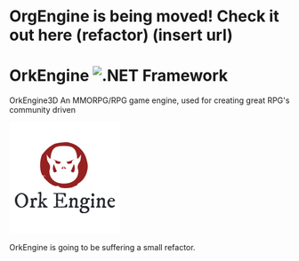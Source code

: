 # OrgEngine is being moved! Check it out here (refactor) (insert url)
# OrkEngine ![.NET Framework](https://github.com/jwoff78/OrkEngine/workflows/.NET%20Framework/badge.svg)
OrkEngine3D An MMORPG/RPG game engine, used for creating great RPG's community driven

![OrkEngineLogo](https://github.com/jwoff78/OrkEngine/blob/master/ork%20engine.png)

OrkEngine is going to be suffering a small refactor.
